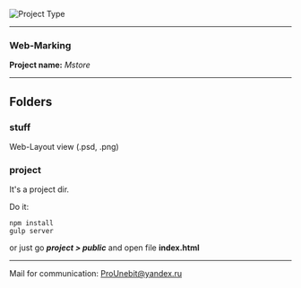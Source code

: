 ![Project Type](http://funkyimg.com/i/2E2ou.jpg)
- - -
### Web-Marking
**Project name:** *Mstore*
- - -
## Folders
### stuff
Web-Layout view (.psd, .png)
### project
It's a project dir.

Do it:
```
npm install
gulp server
```
or just go _**project > public**_ and open file **index.html**
- - -
Mail for communication: <ProUnebit@yandex.ru>
